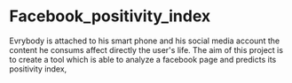 # Facebook_positivity_index
Evrybody is attached to his smart phone and his social media account 
the content he consums affect directly the user's life.
The aim of this project is to create a tool which is able to analyze a facebook
page and predicts its positivity index,
